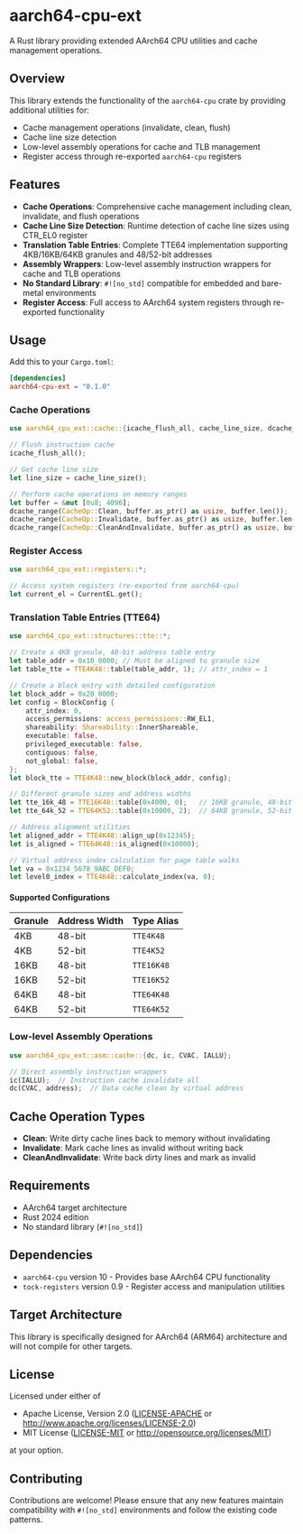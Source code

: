 # aarch64-cpu-ext

A Rust library providing extended AArch64 CPU utilities and cache management operations.

## Overview

This library extends the functionality of the `aarch64-cpu` crate by providing additional utilities for:

- Cache management operations (invalidate, clean, flush)
- Cache line size detection
- Low-level assembly operations for cache and TLB management
- Register access through re-exported `aarch64-cpu` registers

## Features

- **Cache Operations**: Comprehensive cache management including clean, invalidate, and flush operations
- **Cache Line Size Detection**: Runtime detection of cache line sizes using CTR_EL0 register
- **Translation Table Entries**: Complete TTE64 implementation supporting 4KB/16KB/64KB granules and 48/52-bit addresses
- **Assembly Wrappers**: Low-level assembly instruction wrappers for cache and TLB operations
- **No Standard Library**: `#![no_std]` compatible for embedded and bare-metal environments
- **Register Access**: Full access to AArch64 system registers through re-exported functionality

## Usage

Add this to your `Cargo.toml`:

```toml
[dependencies]
aarch64-cpu-ext = "0.1.0"
```

### Cache Operations

```rust
use aarch64_cpu_ext::cache::{icache_flush_all, cache_line_size, dcache_range, CacheOp};

// Flush instruction cache
icache_flush_all();

// Get cache line size
let line_size = cache_line_size();

// Perform cache operations on memory ranges
let buffer = &mut [0u8; 4096];
dcache_range(CacheOp::Clean, buffer.as_ptr() as usize, buffer.len());
dcache_range(CacheOp::Invalidate, buffer.as_ptr() as usize, buffer.len());
dcache_range(CacheOp::CleanAndInvalidate, buffer.as_ptr() as usize, buffer.len());
```

### Register Access

```rust
use aarch64_cpu_ext::registers::*;

// Access system registers (re-exported from aarch64-cpu)
let current_el = CurrentEL.get();
```

### Translation Table Entries (TTE64)

```rust
use aarch64_cpu_ext::structures::tte::*;

// Create a 4KB granule, 48-bit address table entry
let table_addr = 0x10_0000; // Must be aligned to granule size
let table_tte = TTE4K48::table(table_addr, 1); // attr_index = 1

// Create a block entry with detailed configuration
let block_addr = 0x20_0000;
let config = BlockConfig {
    attr_index: 0,
    access_permissions: access_permissions::RW_EL1,
    shareability: Shareability::InnerShareable,
    executable: false,
    privileged_executable: false,
    contiguous: false,
    not_global: false,
};
let block_tte = TTE4K48::new_block(block_addr, config);

// Different granule sizes and address widths
let tte_16k_48 = TTE16K48::table(0x4000, 0);   // 16KB granule, 48-bit
let tte_64k_52 = TTE64K52::table(0x10000, 2);  // 64KB granule, 52-bit

// Address alignment utilities
let aligned_addr = TTE4K48::align_up(0x12345);
let is_aligned = TTE64K48::is_aligned(0x10000);

// Virtual address index calculation for page table walks
let va = 0x1234_5678_9ABC_DEF0;
let level0_index = TTE4K48::calculate_index(va, 0);
```

#### Supported Configurations

| Granule | Address Width | Type Alias |
|---------|---------------|------------|
| 4KB     | 48-bit       | `TTE4K48`  |
| 4KB     | 52-bit       | `TTE4K52`  |
| 16KB    | 48-bit       | `TTE16K48` |
| 16KB    | 52-bit       | `TTE16K52` |
| 64KB    | 48-bit       | `TTE64K48` |
| 64KB    | 52-bit       | `TTE64K52` |

### Low-level Assembly Operations

```rust
use aarch64_cpu_ext::asm::cache::{dc, ic, CVAC, IALLU};

// Direct assembly instruction wrappers
ic(IALLU);  // Instruction cache invalidate all
dc(CVAC, address);  // Data cache clean by virtual address
```

## Cache Operation Types

- **Clean**: Write dirty cache lines back to memory without invalidating
- **Invalidate**: Mark cache lines as invalid without writing back
- **CleanAndInvalidate**: Write back dirty lines and mark as invalid

## Requirements

- AArch64 target architecture
- Rust 2024 edition
- No standard library (`#![no_std]`)

## Dependencies

- `aarch64-cpu` version 10 - Provides base AArch64 CPU functionality
- `tock-registers` version 0.9 - Register access and manipulation utilities

## Target Architecture

This library is specifically designed for AArch64 (ARM64) architecture and will not compile for other targets.

## License

Licensed under either of

- Apache License, Version 2.0 ([LICENSE-APACHE](LICENSE-APACHE) or <http://www.apache.org/licenses/LICENSE-2.0>)
- MIT License ([LICENSE-MIT](LICENSE-MIT) or <http://opensource.org/licenses/MIT>)

at your option.

## Contributing

Contributions are welcome! Please ensure that any new features maintain compatibility with `#![no_std]` environments and follow the existing code patterns.
